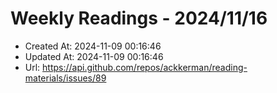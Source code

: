 # Weekly Readings - 2024/11/16

- Created At: 2024-11-09 00:16:46
- Updated At: 2024-11-09 00:16:46
- Url: https://api.github.com/repos/ackkerman/reading-materials/issues/89

